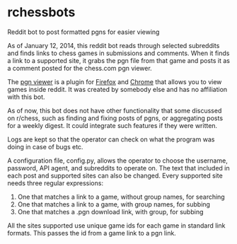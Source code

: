 rchessbots
==========

Reddit bot to post formatted pgns for easier viewing


As of January 12, 2014, this reddit bot reads through 
selected subreddits and finds links to chess games in
submissions and comments. When it finds a link to a 
supported site, it grabs the pgn file from that game and
posts it as a comment posted for the chess.com pgn viewer.

The [pgn viewer](http://www.reddit.com/r/chess/comments/1s8j14/inline_pgn_viewer_faq/) is a plugin for [Firefox](https://addons.mozilla.org/en-US/firefox/addon/rchess-pgn-viewer/) and [Chrome](https://chrome.google.com/webstore/detail/hplecpnihkigeaiobbmfnfblepiadjdh) that allows you to view games inside reddit.
It was created by somebody else and has no affiliation
with this bot.

As of now, this bot does not have other functionality
that some discussed on r/chess, such as finding and
fixing posts of pgns, or aggregating posts for a weekly digest.
It could integrate such features if they were written.

Logs are kept so that the operator can check on what the 
program was doing in case of bugs etc.

A configuration file, config.py, allows the operator to 
choose the username, password, API agent, and subreddits
to operate on. The text that included in each post and
supported sites can also be changed. Every supported site 
needs three regular expressions:
1. One that matches a link to a game, without group names, for searching
2. One that matches a link to a game, with group names, for subbing
3. One that matches a .pgn download link, with group, for subbing

All the sites supported use unique game ids for each game
in standard link formats. This passes the id from a
game link to a pgn link. 
